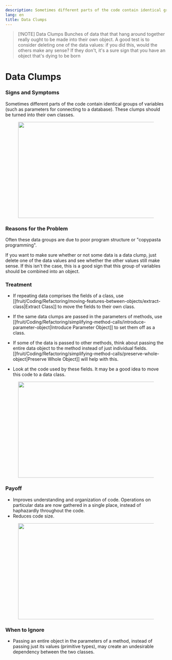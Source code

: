 ```yaml
---
description: Sometimes different parts of the code contain identical groups of variables (such as parameters for connecting to a database). These clumps should be turned into their own classes.
lang: en
title: Data Clumps
---
```

> [!NOTE] Data Clumps
> Bunches of data that that hang around together really ought to be made into their own object. A good test is to consider deleting one of the data values: if you did this, would the others make any sense? If they don't, it's a sure sign that you have an object that's dying to be born
# Data Clumps

### Signs and Symptoms

Sometimes different parts of the code contain identical groups of variables (such as parameters for connecting to a database). These clumps should be turned into their own classes.

<figure class="image">
<img
src="https://refactoring.guru/images/refactoring/content/smells/data-clumps-01.png?id=9d8a38ce942720cee728797eba695a2f"
srcset="https://refactoring.guru/images/refactoring/content/smells/data-clumps-01-2x.png?id=64c7f4113e3c06f10dbec825833fa190 2x"
width="500" height="300" />
</figure>

### Reasons for the Problem

Often these data groups are due to poor program structure or \"copypasta programming".

If you want to make sure whether or not some data is a data clump, just delete one of the data values and see whether the other values still make sense. If this isn't the case, this is a good sign that this group of variables should be combined into an object.

### Treatment

-  If repeating data comprises the fields of a class, use [[fruit/Coding/Refactoring/moving-features-between-objects/extract-class|Extract Class]] to move the fields to their own class.

-  If the same data clumps are passed in the parameters of methods, use [[fruit/Coding/Refactoring/simplifying-method-calls/introduce-parameter-object|Introduce Parameter Object]] to set them off as a class.

-   If some of the data is passed to other methods, think about passing the entire data object to the method instead of just individual fields. [[fruit/Coding/Refactoring/simplifying-method-calls/preserve-whole-object|Preserve Whole Object]] will help with this.

-   Look at the code used by these fields. It may be a good idea to move this code to a data class.

<figure class="image">
<img
src="https://refactoring.guru/images/refactoring/content/smells/data-clumps-02.png?id=cfb0a8fa64a983473dd31527e28ae158"
srcset="https://refactoring.guru/images/refactoring/content/smells/data-clumps-02-2x.png?id=195f24da42dbd21508aa9ef46a57abba 2x"
loading="lazy" width="500" height="300" />
</figure>

### Payoff

-   Improves understanding and organization of code. Operations on particular data are now gathered in a single place, instead of
    haphazardly throughout the code.
-   Reduces code size.

<figure class="image">
<img
src="https://refactoring.guru/images/refactoring/content/smells/data-clumps-03.png?id=c170bbdea77b7d4a26947ef328b70adc"
srcset="https://refactoring.guru/images/refactoring/content/smells/data-clumps-03-2x.png?id=2b4a70e09a6236715a9bc4bd4663508b 2x"
loading="lazy" width="500" height="300" />
</figure>

### When to Ignore

-   Passing an entire object in the parameters of a method, instead of passing just its values (primitive types), may create an undesirable dependency between the two classes.
